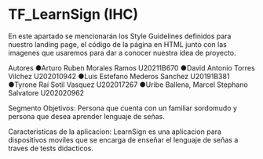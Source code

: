 # TF_LearnSign (IHC)
En este apartado se mencionarán los Style Guidelines definidos para nuestro landing page, el código de la página en HTML
junto con las imagenes que usaremos para dar a conocer nuestra idea de proyecto.

Autores
●Arturo Ruben Morales Ramos                 U20211B670
●David Antonio Torres Vilchez               U202010942
●Luis Estefano Mederos Sanchez              U20191B381
●Tyrone Raí Sotil Vasquez                   U202017267
●Uribe Ballena, Marcel Stephano Salvatore 	U202020962

Segmento Objetivos:
Persona que cuenta con un familiar sordomudo y persona que desea aprender lenguaje de señas. 

Caracteristicas de la aplicacion:
LearnSign es una aplicacion para dispositivos moviles que se encarga de enseñar el lenguaje de señas a traves de tests didacticos. 
